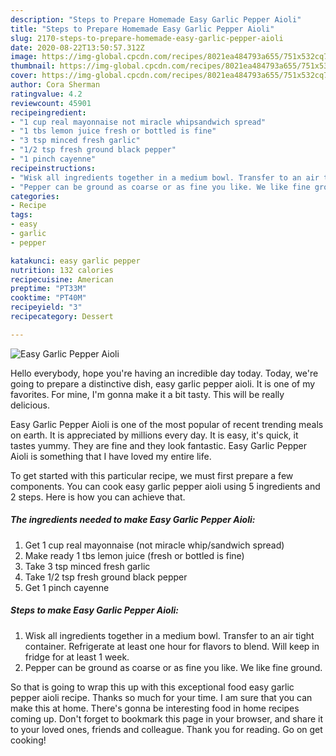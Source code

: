 ```yaml
---
description: "Steps to Prepare Homemade Easy Garlic Pepper Aioli"
title: "Steps to Prepare Homemade Easy Garlic Pepper Aioli"
slug: 2170-steps-to-prepare-homemade-easy-garlic-pepper-aioli
date: 2020-08-22T13:50:57.312Z
image: https://img-global.cpcdn.com/recipes/8021ea484793a655/751x532cq70/easy-garlic-pepper-aioli-recipe-main-photo.jpg
thumbnail: https://img-global.cpcdn.com/recipes/8021ea484793a655/751x532cq70/easy-garlic-pepper-aioli-recipe-main-photo.jpg
cover: https://img-global.cpcdn.com/recipes/8021ea484793a655/751x532cq70/easy-garlic-pepper-aioli-recipe-main-photo.jpg
author: Cora Sherman
ratingvalue: 4.2
reviewcount: 45901
recipeingredient:
- "1 cup real mayonnaise not miracle whipsandwich spread"
- "1 tbs lemon juice fresh or bottled is fine"
- "3 tsp minced fresh garlic"
- "1/2 tsp fresh ground black pepper"
- "1 pinch cayenne"
recipeinstructions:
- "Wisk all ingredients together in a medium bowl. Transfer to an air tight container. Refrigerate at least one hour for flavors to blend. Will keep in fridge for at least 1 week."
- "Pepper can be ground as coarse or as fine you like. We like fine ground."
categories:
- Recipe
tags:
- easy
- garlic
- pepper

katakunci: easy garlic pepper 
nutrition: 132 calories
recipecuisine: American
preptime: "PT33M"
cooktime: "PT40M"
recipeyield: "3"
recipecategory: Dessert

---
```



![Easy Garlic Pepper Aioli](https://img-global.cpcdn.com/recipes/8021ea484793a655/751x532cq70/easy-garlic-pepper-aioli-recipe-main-photo.jpg)

Hello everybody, hope you're having an incredible day today. Today, we're going to prepare a distinctive dish, easy garlic pepper aioli. It is one of my favorites. For mine, I'm gonna make it a bit tasty. This will be really delicious.



Easy Garlic Pepper Aioli is one of the most popular of recent trending meals on earth. It is appreciated by millions every day. It is easy, it's quick, it tastes yummy. They are fine and they look fantastic. Easy Garlic Pepper Aioli is something that I have loved my entire life.


To get started with this particular recipe, we must first prepare a few components. You can cook easy garlic pepper aioli using 5 ingredients and 2 steps. Here is how you can achieve that.

<!--inarticleads1-->

##### The ingredients needed to make Easy Garlic Pepper Aioli:

1. Get 1 cup real mayonnaise (not miracle whip/sandwich spread)
1. Make ready 1 tbs lemon juice (fresh or bottled is fine)
1. Take 3 tsp minced fresh garlic
1. Take 1/2 tsp fresh ground black pepper
1. Get 1 pinch cayenne




<!--inarticleads2-->

##### Steps to make Easy Garlic Pepper Aioli:

1. Wisk all ingredients together in a medium bowl. Transfer to an air tight container. Refrigerate at least one hour for flavors to blend. Will keep in fridge for at least 1 week.
1. Pepper can be ground as coarse or as fine you like. We like fine ground.




So that is going to wrap this up with this exceptional food easy garlic pepper aioli recipe. Thanks so much for your time. I am sure that you can make this at home. There's gonna be interesting food in home recipes coming up. Don't forget to bookmark this page in your browser, and share it to your loved ones, friends and colleague. Thank you for reading. Go on get cooking!
